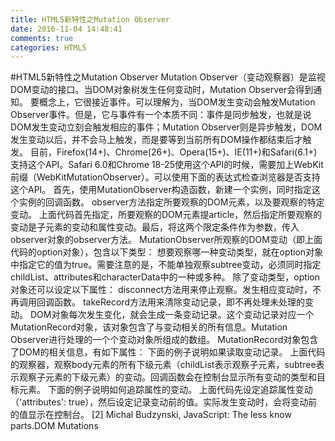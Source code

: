 ```yaml
---
title: HTML5新特性之Mutation Observer
date: 2016-11-04 14:48:41
comments: true
categories: HTML5
---
```


#HTML5新特性之Mutation Observer
Mutation Observer（变动观察器）是监视DOM变动的接口。当DOM对象树发生任何变动时，Mutation Observer会得到通知。
要概念上，它很接近事件。可以理解为，当DOM发生变动会触发Mutation Observer事件。但是，它与事件有一个本质不同：事件是同步触发，也就是说DOM发生变动立刻会触发相应的事件；Mutation Observer则是异步触发，DOM发生变动以后，并不会马上触发，而是要等到当前所有DOM操作都结束后才触发。
目前，Firefox(14+)、Chrome(26+)、Opera(15+)、IE(11+)和Safari(6.1+)支持这个API。Safari 6.0和Chrome 18-25使用这个API的时候，需要加上WebKit前缀（WebKitMutationObserver）。可以使用下面的表达式检查浏览器是否支持这个API。
首先，使用MutationObserver构造函数，新建一个实例，同时指定这个实例的回调函数。
observer方法指定所要观察的DOM元素，以及要观察的特定变动。
上面代码首先指定，所要观察的DOM元素提article，然后指定所要观察的变动是子元素的变动和属性变动。最后，将这两个限定条件作为参数，传入observer对象的observer方法。
MutationObserver所观察的DOM变动（即上面代码的option对象），包含以下类型：
想要观察哪一种变动类型，就在option对象中指定它的值为true。需要注意的是，不能单独观察subtree变动，必须同时指定childList、attributes和characterData中的一种或多种。
除了变动类型，option对象还可以设定以下属性：
disconnect方法用来停止观察。发生相应变动时，不再调用回调函数。
takeRecord方法用来清除变动记录，即不再处理未处理的变动。
DOM对象每次发生变化，就会生成一条变动记录。这个变动记录对应一个MutationRecord对象，该对象包含了与变动相关的所有信息。Mutation Observer进行处理的一个个变动对象所组成的数组。
MutationRecord对象包含了DOM的相关信息，有如下属性：
下面的例子说明如果读取变动记录。
上面代码的观察器，观察body元素的所有下级元素（childList表示观察子元素，subtree表示观察子元素的下级元素）的变动。回调函数会在控制台显示所有变动的类型和目标元素。
下面的例子说明如何追踪属性的变动。
上面代码先设定追踪属性变动（'attributes': true），然后设定记录变动前的值。实际发生变动时，会将变动前的值显示在控制台。
[2] Michal Budzynski, JavaScript: The less know parts.DOM Mutations
